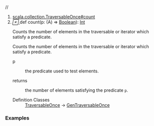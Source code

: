 //
<ol>
<li><a href="https://www.scala-lang.org/api/2.12.3/scala/collection/immutable/List.html#count(p:A=>Boolean):Int">scala.collection.TraversableOnce#count</a></li>
<li name="scala.collection.TraversableOnce#count" visbl="pub" class="indented0 " data-isabs="false" fullcomment="yes" group="Ungrouped"> <a id="count(p:A=>Boolean):Int"></a><a id="count((A)⇒Boolean):Int"></a> <span class="permalink"> <a href="../../../scala/collection/immutable/List.html#count(p:A=>Boolean):Int" title="Permalink"> <i class="material-icons"></i> </a> </span> <span class="modifier_kind"> <span class="modifier"></span> <span class="kind">def</span> </span> <span class="symbol"> <span class="name">count</span><span class="params">(<span name="p">p: (<span class="extype" name="scala.collection.immutable.List.A">A</span>) ⇒ <a href="../../Boolean.html" class="extype" name="scala.Boolean">Boolean</a></span>)</span><span class="result">: <a href="../../Int.html" class="extype" name="scala.Int">Int</a></span> </span> <p class="shortcomment cmt">Counts the number of elements in the traversable or iterator which satisfy a predicate.</p>
 <div class="fullcomment">
  <div class="comment cmt">
   <p>Counts the number of elements in the traversable or iterator which satisfy a predicate. </p>
  </div>
  <dl class="paramcmts block">
   <dt class="param">
    p
   </dt>
   <dd class="cmt">
    <p>the predicate used to test elements.</p>
   </dd>
   <dt>
    returns
   </dt>
   <dd class="cmt">
    <p>the number of elements satisfying the predicate <code>p</code>.</p>
   </dd>
  </dl>
  <dl class="attributes block"> 
   <dt>
    Definition Classes
   </dt>
   <dd>
    <a href="../TraversableOnce.html" class="extype" name="scala.collection.TraversableOnce">TraversableOnce</a> → 
    <a href="../GenTraversableOnce.html" class="extype" name="scala.collection.GenTraversableOnce">GenTraversableOnce</a>
   </dd>
  </dl>
 </div> </li>
        </ol>


### Examples



